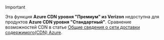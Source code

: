 > [!IMPORTANT]
> Эта функция **Azure CDN уровня "Премиум" из Verizon** недоступна для продуктов **Azure CDN уровня "Стандартный"**.  Сравнение возможностей CDN в статье [Общие сведения о сети доставки содержимого(CDN) Azure](../articles/cdn/cdn-overview.md#azure-cdn-features). 
> 
> 

